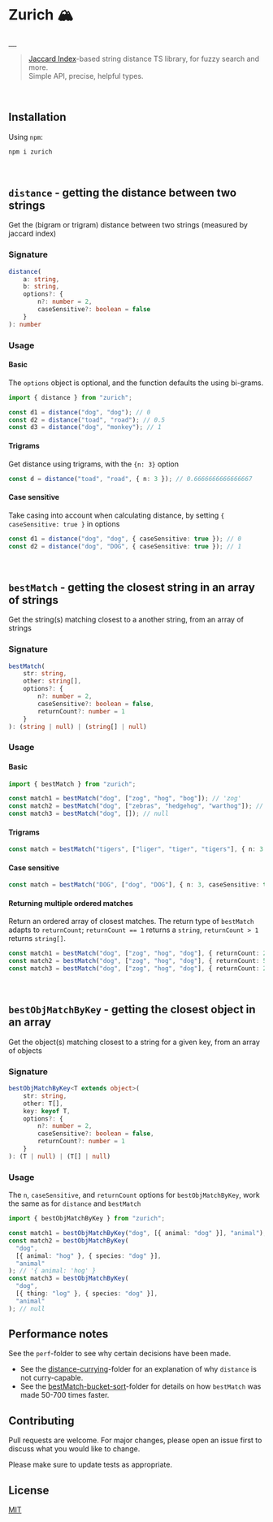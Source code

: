 # Zurich 🏔

<a aria-label="NPM version" href="https://www.npmjs.com/package/gilstroem/zurich">
    <img alt="" src="https://badgen.net/npm/v/zurich">
  </a>
  <a aria-label="Package size" href="https://bundlephobia.com/result?p=zurich">
    <img alt="" src="https://badgen.net/bundlephobia/minzip/zurich@1">
  </a>
  <a aria-label="Dependency count" href="https://bundlephobia.com/result?p=zurich">
    <img alt="" src="https://badgen.net/bundlephobia/dependency-count/zurich@1">
  </a>
  <a aria-label="Tree-shaking" href="https://bundlephobia.com/result?p=zurich">
    <img alt="" src="https://badgen.net/bundlephobia/tree-shaking/zurich@1">
  </a>
  <a aria-label="License" href="https://github.com/gilstroem/zurich/blob/master/LICENSE">
    <img alt="" src="https://badgen.net/npm/license/zurich">
  </a>

> [Jaccard Index](https://en.wikipedia.org/wiki/Jaccard_index)-based string distance TS library, for fuzzy search and more.<br/>
> Simple API, precise, helpful types.

<br/>

## Installation

Using `npm`:

```bash
npm i zurich
```

<br/>

## `distance` - getting the distance between two strings

Get the (bigram or trigram) distance between two strings (measured by jaccard index)

### Signature

```typescript
distance(
    a: string,
    b: string,
    options?: {
        n?: number = 2,
        caseSensitive?: boolean = false
    }
): number
```

### Usage

#### Basic

The `options` object is optional, and the function defaults the using bi-grams.

```typescript
import { distance } from "zurich";

const d1 = distance("dog", "dog"); // 0
const d2 = distance("toad", "road"); // 0.5
const d3 = distance("dog", "monkey"); // 1
```

#### Trigrams

Get distance using trigrams, with the `{n: 3}` option

```typescript
const d = distance("toad", "road", { n: 3 }); // 0.6666666666666667
```

#### Case sensitive

Take casing into account when calculating distance, by setting `{ caseSensitive: true }` in options

```typescript
const d1 = distance("dog", "dog", { caseSensitive: true }); // 0
const d2 = distance("dog", "DOG", { caseSensitive: true }); // 1
```

<br/>

## `bestMatch` - getting the closest string in an array of strings

Get the string(s) matching closest to a another string, from an array of strings

### Signature

```typescript
bestMatch(
    str: string,
    other: string[],
    options?: {
        n?: number = 2,
        caseSensitive?: boolean = false,
        returnCount?: number = 1
    }
): (string | null) | (string[] | null)
```

### Usage

#### Basic

```typescript
import { bestMatch } from "zurich";

const match1 = bestMatch("dog", ["zog", "hog", "bog"]); // 'zog'
const match2 = bestMatch("dog", ["zebras", "hedgehog", "warthog"]); // 'warthog'
const match3 = bestMatch("dog", []); // null
```

#### Trigrams

```typescript
const match = bestMatch("tigers", ["liger", "tiger", "tigers"], { n: 3 }); // 'tigers'
```

#### Case sensitive

```typescript
const match = bestMatch("DOG", ["dog", "DOG"], { n: 3, caseSensitive: true }); // 'DOG'
```

#### Returning multiple ordered matches

Return an ordered array of closest matches. The return type of `bestMatch` adapts to `returnCount`; `returnCount == 1` returns a `string`, `returnCount > 1` returns `string[]`.

```typescript
const match1 = bestMatch("dog", ["zog", "hog", "dog"], { returnCount: 2 }); // ['dog', 'zog']
const match2 = bestMatch("dog", ["zog", "hog", "dog"], { returnCount: 5 }); // ['dog', 'zog', 'hog']
const match3 = bestMatch("dog", ["zog", "hog", "dog"], { returnCount: 2 }); // ['dog']
```

<br/>

## `bestObjMatchByKey` - getting the closest object in an array

Get the object(s) matching closest to a string for a given key, from an array of objects

### Signature

```typescript
bestObjMatchByKey<T extends object>(
    str: string,
    other: T[],
    key: keyof T,
    options?: {
        n?: number = 2,
        caseSensitive?: boolean = false,
        returnCount?: number = 1
    }
): (T | null) | (T[] | null)
```

### Usage

The `n`, `caseSensitive`, and `returnCount` options for `bestObjMatchByKey`, work the same as for `distance` and `bestMatch`

```typescript
import { bestObjMatchByKey } from "zurich";

const match1 = bestObjMatchByKey("dog", [{ animal: "dog" }], "animal"); // '{ animal: 'dog' }
const match2 = bestObjMatchByKey(
  "dog",
  [{ animal: "hog" }, { species: "dog" }],
  "animal"
); // '{ animal: 'hog' }
const match3 = bestObjMatchByKey(
  "dog",
  [{ thing: "log" }, { species: "dog" }],
  "animal"
); // null
```

## Performance notes

See the `perf`-folder to see why certain decisions have been made.

- See the [distance-currying](/perf/distance-currying/README.md)-folder for an explanation of why `distance` is not curry-capable.
- See the [bestMatch-bucket-sort](/perf/bestMatch-bucket-sort/README.md)-folder for details on how `bestMatch` was made 50-700 times faster.

## Contributing

Pull requests are welcome. For major changes, please open an issue first to discuss what you would like to change.

Please make sure to update tests as appropriate.

## License

[MIT](https://choosealicense.com/licenses/mit/)
